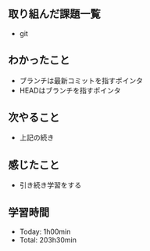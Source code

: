 ## 取り組んだ課題一覧
- git

## わかったこと
- ブランチは最新コミットを指すポインタ
- HEADはブランチを指すポインタ

## 次やること
- 上記の続き

## 感じたこと
- 引き続き学習をする

## 学習時間
- Today: 1h00min
- Total: 203h30min
